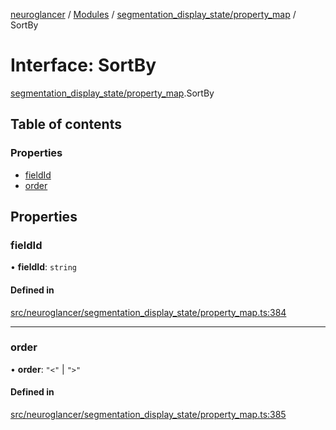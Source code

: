 [neuroglancer](../README.md) / [Modules](../modules.md) / [segmentation\_display\_state/property\_map](../modules/segmentation_display_state_property_map.md) / SortBy

# Interface: SortBy

[segmentation_display_state/property_map](../modules/segmentation_display_state_property_map.md).SortBy

## Table of contents

### Properties

- [fieldId](segmentation_display_state_property_map.SortBy.md#fieldid)
- [order](segmentation_display_state_property_map.SortBy.md#order)

## Properties

### fieldId

• **fieldId**: `string`

#### Defined in

[src/neuroglancer/segmentation_display_state/property_map.ts:384](https://github.com/ActiveBrainAtlas2/neuroglancer/blob/1beb5d34/src/neuroglancer/segmentation_display_state/property_map.ts#L384)

___

### order

• **order**: ``"<"`` \| ``">"``

#### Defined in

[src/neuroglancer/segmentation_display_state/property_map.ts:385](https://github.com/ActiveBrainAtlas2/neuroglancer/blob/1beb5d34/src/neuroglancer/segmentation_display_state/property_map.ts#L385)
